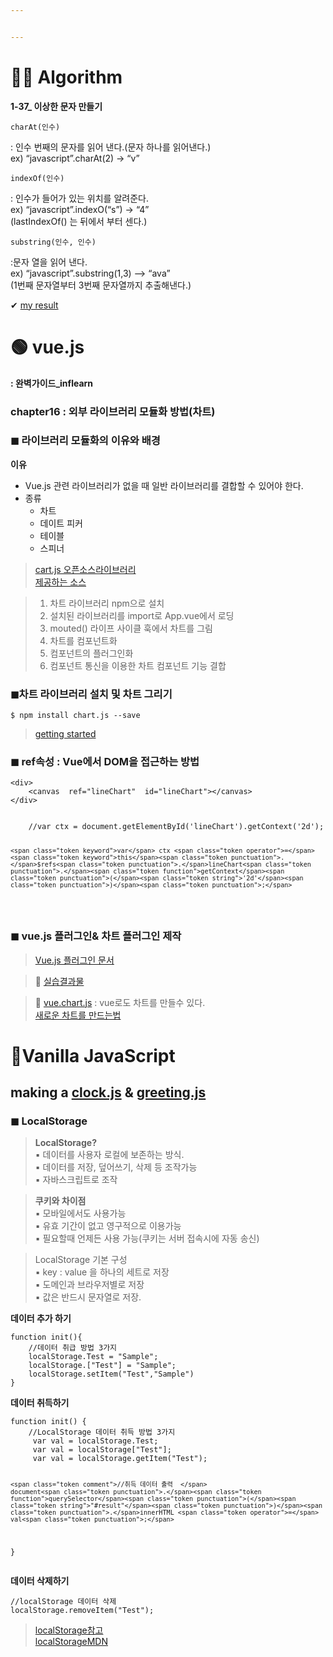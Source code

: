 ```yaml
---


---
```


<h1 id="👩‍💻-algorithm">👩‍💻 Algorithm</h1>
<p><strong>1-37_ 이상한 문자 만들기</strong></p>
<pre><code>charAt(인수)
</code></pre>
<p>: 인수 번째의 문자를 읽어 낸다.(문자 하나를 읽어낸다.)<br>
ex) “javascript”.charAt(2) -&gt; “v”</p>
<pre><code>indexOf(인수)
</code></pre>
<p>: 인수가 들어가 있는 위치를 알려준다.<br>
ex) “javascript”.indexO(“s”) -&gt; “4”<br>
(lastIndexOf() 는 뒤에서 부터 센다.)</p>
<pre><code>substring(인수, 인수)
</code></pre>
<p>:문자 열을 읽어 낸다.<br>
ex) “javascript”.substring(1,3) --&gt; “ava”<br>
(1번째 문자열부터 3번째 문자열까지 추출해낸다.)</p>
<p>✔  <a href="https://github.com/gay0ung/Algorithm/blob/master/LEVEL_01/37_%EC%9D%B4%EC%83%81%ED%95%9C%20%EB%AC%B8%EC%9E%90%20%EB%A7%8C%EB%93%A4%EA%B8%B0.html">my result</a></p>
<h1 id="🟢-vue.js">🟢 vue.js</h1>
<p><strong>: 완벽가이드_inflearn</strong></p>
<h3 id="chapter16--외부-라이브러리-모듈화-방법차트">chapter16 : 외부 라이브러리 모듈화 방법(차트)</h3>
<h3 id="◼-라이브러리-모듈화의-이유와-배경">◼ 라이브러리 모듈화의 이유와 배경</h3>
<p><strong>이유</strong></p>
<ul>
<li>Vue.js 관련 라이브러리가 없을 때 일반 라이브러리를 결합할 수 있어야 한다.</li>
<li>종류
<ul>
<li>차트</li>
<li>데이트 피커</li>
<li>테이블</li>
<li>스피너</li>
</ul>
</li>
</ul>
<blockquote>
<p><a href="https://www.chartjs.org/">cart.js 오픈소스라이브러리</a><br>
<a href="https://www.chartjs.org/docs/latest/">제공하는 소스</a></p>
</blockquote>
<blockquote>
<ol>
<li>차트 라이브러리 npm으로 설치</li>
<li>설치된 라이브러리를 import로 App.vue에서 로딩</li>
<li>mouted() 라이프 사이클 훅에서 차트를 그림</li>
<li>차트를 컴포넌트화</li>
<li>컴포넌트의 플러그인화</li>
<li>컴포넌트 통신을 이용한 차트 컴포넌트 기능 결합</li>
</ol>
</blockquote>
<h3 id="◼차트-라이브러리-설치-및-차트-그리기">◼차트 라이브러리 설치 및 차트 그리기</h3>
<pre><code>$ npm install chart.js --save
</code></pre>
<blockquote>
<p><a href="https://www.chartjs.org/docs/latest/getting-started/">getting started</a></p>
</blockquote>
<h3 id="◼-ref속성--vue에서-dom을-접근하는-방법">◼ ref속성 : Vue에서 DOM을 접근하는 방법</h3>
<pre class=" language-html"><code class="prism  language-html"><span class="token tag"><span class="token tag"><span class="token punctuation">&lt;</span>div</span><span class="token punctuation">&gt;</span></span>
	<span class="token tag"><span class="token tag"><span class="token punctuation">&lt;</span>canvas</span>  <span class="token attr-name">ref</span><span class="token attr-value"><span class="token punctuation">=</span><span class="token punctuation">"</span>lineChart<span class="token punctuation">"</span></span>  <span class="token attr-name">id</span><span class="token attr-value"><span class="token punctuation">=</span><span class="token punctuation">"</span>lineChart<span class="token punctuation">"</span></span><span class="token punctuation">&gt;</span></span><span class="token tag"><span class="token tag"><span class="token punctuation">&lt;/</span>canvas</span><span class="token punctuation">&gt;</span></span>
<span class="token tag"><span class="token tag"><span class="token punctuation">&lt;/</span>div</span><span class="token punctuation">&gt;</span></span>
</code></pre>
<pre class=" language-js"><code class="prism  language-js">
    <span class="token comment">//var ctx = document.getElementById('lineChart').getContext('2d');</span>

	<span class="token keyword">var</span> ctx <span class="token operator">=</span>  <span class="token keyword">this</span><span class="token punctuation">.</span>$refs<span class="token punctuation">.</span>lineChart<span class="token punctuation">.</span><span class="token function">getContext</span><span class="token punctuation">(</span><span class="token string">'2d'</span><span class="token punctuation">)</span><span class="token punctuation">;</span>
</code></pre>
<h3 id="◼-vue.js-플러그인-차트-플러그인-제작">◼ vue.js 플러그인&amp; 차트 플러그인 제작</h3>
<blockquote>
<p><a href="https://kr.vuejs.org/v2/guide/plugins.html">Vue.js 플러그인 문서</a></p>
</blockquote>
<blockquote>
<p>👏 <a href="https://github.com/gay0ung/vue_study/tree/master/3.VUE-ADVANCED_inflearn/vue-charts/chart-lib">실습결과물</a></p>
</blockquote>
<blockquote>
<p>🔴 <a href="https://vue-chartjs.org/">vue.chart.js</a> : vue로도 차트를 만들수 있다.<br>
<a href="https://www.chartjs.org/docs/latest/getting-started/">새로운 차트를 만드는법</a></p>
</blockquote>
<h1 id="🍦vanilla-javascript">🍦Vanilla JavaScript</h1>
<h2 id="making-a-clock.js--greeting.js">making a <a href="https://github.com/gay0ung/JavaScript/blob/master/Vanilla-JS/js/clock.js">clock.js</a> &amp; <a href="https://github.com/gay0ung/JavaScript/blob/master/Vanilla-JS/js/greetings.js">greeting.js</a></h2>
<h3 id="◼-localstorage">◼ LocalStorage</h3>
<blockquote>
<p><strong>LocalStorage?</strong><br>
▪ 데이터를 사용자 로컬에 보존하는 방식.<br>
▪ 데이터를 저장, 덮어쓰기, 삭제 등 조작가능<br>
▪ 자바스크립트로 조작</p>
</blockquote>
<blockquote>
<p><strong>쿠키와 차이점</strong><br>
▪ 모바일에서도 사용가능<br>
▪ 유효 기간이 없고 영구적으로 이용가능<br>
▪  필요할때 언제든 사용 가능(쿠키는 서버 접속시에 자동 송신)</p>
</blockquote>
<blockquote>
<p>LocalStorage 기본 구성<br>
▪ key : value 을 하나의 세트로 저장<br>
▪ 도메인과 브라우저별로 저장<br>
▪ 값은 반드시 문자열로 저장.</p>
</blockquote>
<p><strong>데이터 추가 하기</strong></p>
<pre class=" language-js"><code class="prism  language-js"><span class="token keyword">function</span> <span class="token function">init</span><span class="token punctuation">(</span><span class="token punctuation">)</span><span class="token punctuation">{</span>
	<span class="token comment">//데이터 취급 방법 3가지</span>
	localStorage<span class="token punctuation">.</span>Test <span class="token operator">=</span> <span class="token string">"Sample"</span><span class="token punctuation">;</span>
	localStorage<span class="token punctuation">.</span><span class="token punctuation">[</span><span class="token string">"Test"</span><span class="token punctuation">]</span> <span class="token operator">=</span> <span class="token string">"Sample"</span><span class="token punctuation">;</span>
	localStorage<span class="token punctuation">.</span><span class="token function">setItem</span><span class="token punctuation">(</span><span class="token string">"Test"</span><span class="token punctuation">,</span><span class="token string">"Sample"</span><span class="token punctuation">)</span>
<span class="token punctuation">}</span>
</code></pre>
<p><strong>데이터 취득하기</strong></p>
<pre class=" language-js"><code class="prism  language-js"><span class="token keyword">function</span> <span class="token function">init</span><span class="token punctuation">(</span><span class="token punctuation">)</span> <span class="token punctuation">{</span> 
	<span class="token comment">//LocalStorage 데이터 취득 방법 3가지 </span>
	 <span class="token keyword">var</span> val <span class="token operator">=</span> localStorage<span class="token punctuation">.</span>Test<span class="token punctuation">;</span> 
	 <span class="token keyword">var</span> val <span class="token operator">=</span> localStorage<span class="token punctuation">[</span><span class="token string">"Test"</span><span class="token punctuation">]</span><span class="token punctuation">;</span> 
	 <span class="token keyword">var</span> val <span class="token operator">=</span> localStorage<span class="token punctuation">.</span><span class="token function">getItem</span><span class="token punctuation">(</span><span class="token string">"Test"</span><span class="token punctuation">)</span><span class="token punctuation">;</span> 

	<span class="token comment">//취득 데이터 출력  </span>
	document<span class="token punctuation">.</span><span class="token function">querySelector</span><span class="token punctuation">(</span><span class="token string">"#result"</span><span class="token punctuation">)</span><span class="token punctuation">.</span>innerHTML <span class="token operator">=</span> val<span class="token punctuation">;</span> 
<span class="token punctuation">}</span>
</code></pre>
<p><strong>데이터 삭제하기</strong></p>
<pre class=" language-js"><code class="prism  language-js"><span class="token comment">//localStorage 데이터 삭제 </span>
localStorage<span class="token punctuation">.</span><span class="token function">removeItem</span><span class="token punctuation">(</span><span class="token string">"Test"</span><span class="token punctuation">)</span><span class="token punctuation">;</span>
</code></pre>
<blockquote>
<p><a href="https://ponyozzang.tistory.com/341">localStorage참고</a><br>
<a href="https://developer.mozilla.org/ko/docs/Web/API/Window/localStorage">localStorageMDN</a></p>
</blockquote>

